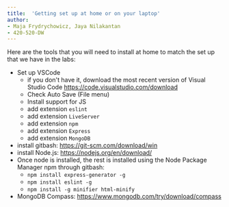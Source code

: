```yaml
---
title:  'Getting set up at home or on your laptop'
author:
- Maja Frydrychowicz, Jaya Nilakantan
- 420-520-DW
---
```


Here are the tools that you will need to install at home to match the set up that we have in the labs:

* Set up VSCode
  * if you don't have it, download the most recent version of Visual Studio Code https://code.visualstudio.com/download 
  * Check Auto Save (File menu)
  * Install support for JS
  * add extension `eslint`
  * add extension `LiveServer`
  * add extension `npm`
  * add extension `Express`
  * add extension `MongoDB`
* install gitbash: https://git-scm.com/download/win 
* install Node.js: https://nodejs.org/en/download/
* Once node is installed, the rest is installed using the Node Package Manager npm through gitbash:
  * `npm install express-generator -g`
  * `npm install eslint -g`
  * `npm install -g minifier html-minify`
* MongoDB Compass: https://www.mongodb.com/try/download/compass 

